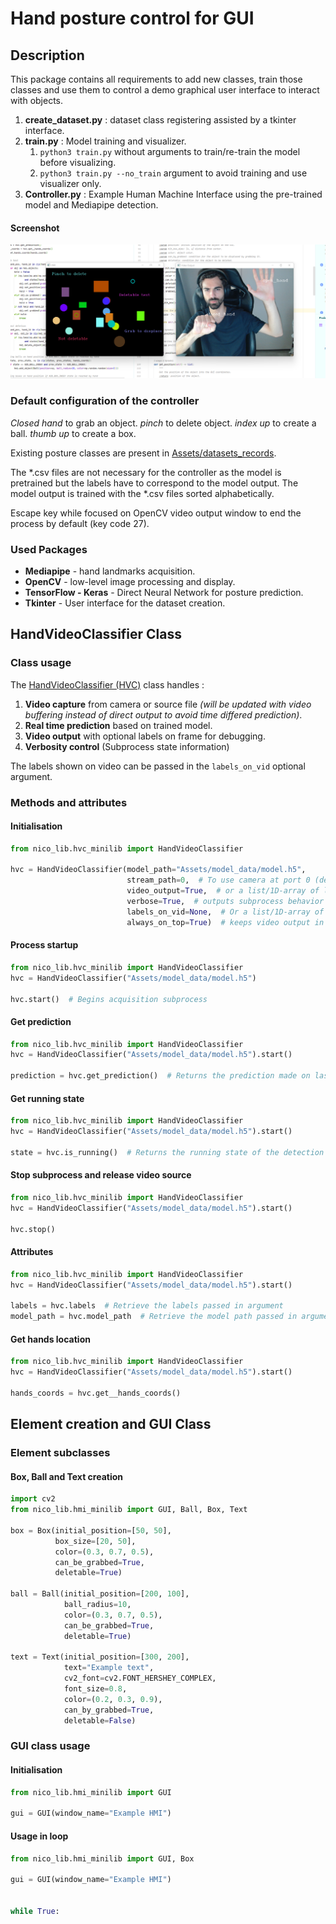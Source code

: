 # Hand posture control for GUI

## Description
This package contains all requirements to add new classes, 
train those classes and use them to control a demo graphical user interface to interact with objects.

1. **create_dataset.py** : dataset class registering assisted by a tkinter interface.
2. **train.py** : Model training and visualizer.
   1. `python3 train.py` without arguments to train/re-train the model before visualizing.
   2. `python3 train.py --no_train` argument to avoid training and use visualizer only.
3. **Controller.py** : Example Human Machine Interface using the pre-trained model and Mediapipe detection.

#### Screenshot
![HMI and cam screenshot](screenshots/HMI_and_cam.png)

### Default configuration of the controller
*Closed hand* to grab an object.
*pinch* to delete object.
*index up* to create a ball.
*thumb up* to create a box.

Existing posture classes are present in [Assets/datasets_records](Assets/datasets_records).

The *.csv files are not necessary for the controller as the model is pretrained 
but the labels have to correspond to the model output.
The model output is trained with the *.csv files sorted alphabetically.

Escape key while focused on OpenCV video output window to end the process by default (key code 27).

### Used Packages

* **Mediapipe** - hand landmarks acquisition.
* **OpenCV** - low-level image processing and display.
* **TensorFlow - Keras** - Direct Neural Network for posture prediction.
* **Tkinter** - User interface for the dataset creation.

## HandVideoClassifier Class

### Class usage

The [HandVideoClassifier (HVC)](nico_lib/hvc_minilib.py) class handles :

1. **Video capture** from camera or source file 
*(will be updated with video buffering instead of direct output to avoid time differed prediction)*.
2. **Real time prediction** based on trained model.
3. **Video output** with optional labels on frame for debugging.
4. **Verbosity control** (Subprocess state information)

The labels shown on video can be passed in the `labels_on_vid` optional argument.

### Methods and attributes

#### Initialisation

```python
from nico_lib.hvc_minilib import HandVideoClassifier

hvc = HandVideoClassifier(model_path="Assets/model_data/model.h5",
                          stream_path=0,  # To use camera at port 0 (default)
                          video_output=True,  # or a list/1D-array of labels
                          verbose=True,  # outputs subprocess behavior to console
                          labels_on_vid=None,  # Or a list/1D-array of labels
                          always_on_top=True)  # keeps video output in front of other apps
```

#### Process startup

```python
from nico_lib.hvc_minilib import HandVideoClassifier
hvc = HandVideoClassifier("Assets/model_data/model.h5")

hvc.start()  # Begins acquisition subprocess
```

#### Get prediction

```python
from nico_lib.hvc_minilib import HandVideoClassifier
hvc = HandVideoClassifier("Assets/model_data/model.h5").start()

prediction = hvc.get_prediction()  # Returns the prediction made on last frame
```

#### Get running state

```python
from nico_lib.hvc_minilib import HandVideoClassifier
hvc = HandVideoClassifier("Assets/model_data/model.h5").start()

state = hvc.is_running()  # Returns the running state of the detection subprocess (bool)
```

#### Stop subprocess and release video source

```python
from nico_lib.hvc_minilib import HandVideoClassifier
hvc = HandVideoClassifier("Assets/model_data/model.h5").start()

hvc.stop()
```

#### Attributes

```python
from nico_lib.hvc_minilib import HandVideoClassifier
hvc = HandVideoClassifier("Assets/model_data/model.h5").start()

labels = hvc.labels  # Retrieve the labels passed in argument
model_path = hvc.model_path  # Retrieve the model path passed in argument
```

#### Get hands location

```python
from nico_lib.hvc_minilib import HandVideoClassifier
hvc = HandVideoClassifier("Assets/model_data/model.h5").start()

hands_coords = hvc.get__hands_coords()
```

## Element creation and GUI Class

### Element subclasses

#### Box, Ball and Text creation

```python
import cv2
from nico_lib.hmi_minilib import GUI, Ball, Box, Text

box = Box(initial_position=[50, 50],
          box_size=[20, 50],
          color=(0.3, 0.7, 0.5),
          can_be_grabbed=True,
          deletable=True)

ball = Ball(initial_position=[200, 100],
            ball_radius=10,
            color=(0.3, 0.7, 0.5),
            can_be_grabbed=True,
            deletable=True)

text = Text(initial_position=[300, 200],
            text="Example text",
            cv2_font=cv2.FONT_HERSHEY_COMPLEX,
            font_size=0.8,
            color=(0.2, 0.3, 0.9),
            can_by_grabbed=True,
            deletable=False)
```

### GUI class usage

#### Initialisation

```python
from nico_lib.hmi_minilib import GUI

gui = GUI(window_name="Example HMI")
```

#### Usage in loop

```python
from nico_lib.hmi_minilib import GUI, Box

gui = GUI(window_name="Example HMI")


while True:
    
```
